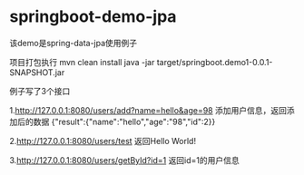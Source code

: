 # springboot-demo-jpa
该demo是spring-data-jpa使用例子

项目打包执行
mvn clean install
java -jar target/springboot.demo1-0.0.1-SNAPSHOT.jar


例子写了3个接口

1.http://127.0.0.1:8080/users/add?name=hello&age=98
添加用户信息，返回添加后的数据
{"result":{"name":"hello","age":"98","id":2}}

2.http://127.0.0.1:8080/users/test
返回Hello World!

3.http://127.0.0.1:8080/users/getById?id=1
返回id=1的用户信息